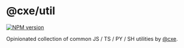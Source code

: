 # @cxe/util

[![NPM version](https://img.shields.io/npm/v/@cxe/util?color=a1b858&label=)](https://www.npmjs.com/package/@cxe/util)

Opinionated collection of common JS / TS / PY / SH utilities by [@cxe](https://github.com/cxe).
